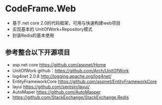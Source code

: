 # CodeFrame.Web
- 基于.net core 2.0的代码框架，可用与快速构建web项目
- 实现基本的 UnitOfWork+Repository模式
- 封装Redis的基本使用

## 参考整合以下开源项目
- asp.net core  https://github.com/aspnet/Home
- UnitOfWork  github：https://github.com/Arch/UnitOfWork
- log4net 2.0.8  http://logging.apache.org/log4net/
- EntityFrameworkCore https://github.com/aspnet/EntityFrameworkCore
- layui https://github.com/sentsin/layui/
- AutoMaper https://github.com/AutoMapper
- https://github.com/StackExchange/StackExchange.Redis
